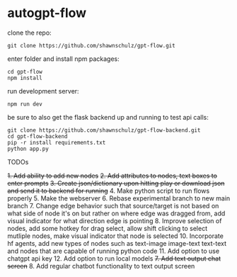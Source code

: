 # autogpt-flow

clone the repo:
```
git clone https://github.com/shawnschulz/gpt-flow.git
```
enter folder and install npm packages:
```
cd gpt-flow
npm install
```

run development server:
```
npm run dev
```

be sure to also get the flask backend up and running to test api calls:
```
git clone https://github.com/shawnschulz/gpt-flow-backend.git
cd gpt-flow-backend
pip -r install requirements.txt
python app.py 
```

TODOs

~~1. Add ability to add new nodes~~
~~2. Add attributes to nodes, text boxes to enter prompts~~
~~3. Create json/dictionary upon hitting play or download json and send it to backend for running~~
4. Make python script to run flows properly
5. Make the webserver 
6. Rebase experimental branch to new main branch
7. Change edge behavior such that source/target is not based on what side of node it's on but rather on where edge was dragged from, add visual indicator for what direction edge is pointing
8. Improve selection of nodes, add some hotkey for drag select, allow shift clicking to select mutliple nodes, make visual indicator that node is selected
10. Incorporate hf agents, add new types of nodes such as text-image image-text text-text and nodes that are capable of running python code 
11. Add option to use chatgpt api key
12. Add option to run local models
~~7. Add text output chat screen~~
8. Add regular chatbot functionality to text output screen


